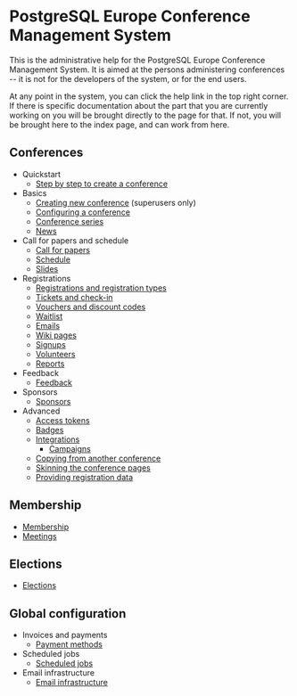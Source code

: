 # PostgreSQL Europe Conference Management System

This is the administrative help for the PostgreSQL Europe Conference
Management System. It is aimed at the persons administering
conferences -- it is not for the developers of the system, or for the
end users.

At any point in the system, you can click the help link in the top
right corner. If there is specific documentation about the part that
you are currently working on you will be brought directly to the page
for that. If not, you will be brought here to the index page, and can
work from here.

## Conferences
* Quickstart
    * [Step by step to create a conference](stepbystep.md)
* Basics
    * [Creating new conference](super_conference#new) (superusers only)
    * [Configuring a conference](configuring.md)
    * [Conference series](series.md)
	* [News](news.md)
* Call for papers and schedule
    * [Call for papers](callforpapers.md)
    * [Schedule](schedule.md)
    * [Slides](callforpapers#slides)
* Registrations
    * [Registrations and registration types](registrations.md)
    * [Tickets and check-in](tickets.md)
    * [Vouchers and discount codes](vouchers.md)
    * [Waitlist](waitlist.md)
    * [Emails](emails.md)
    * [Wiki pages](wiki.md)
    * [Signups](signups.md)
    * [Volunteers](volunteers.md)
    * [Reports](reports.md)
* Feedback
    * [Feedback](feedback.md)
* Sponsors
    * [Sponsors](sponsors.md)
* Advanced
    * [Access tokens](tokens.md)
    * [Badges](badges.md)
    * [Integrations](integrations.md)
        * [Campaigns](integrations#campaigns)
    * [Copying from another conference](copyfromother.md)
    * [Skinning the conference pages](skinning.md)
	* [Providing registration data](regprovider.md)


## Membership

* [Membership](membership.md)
* [Meetings](meetings.md)

## Elections

* [Elections](elections.md)

## Global configuration

* Invoices and payments
    * [Payment methods](payment.md)
* Scheduled jobs
    * [Scheduled jobs](jobs.md)
* Email infrastructure
    * [Email infrastructure](mail.md)
